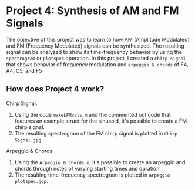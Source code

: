 # Project 4: Synthesis of AM and FM Signals 

The objective of this project was to learn to how AM (Amplitude Modulated) and FM (Frequency Modulated) signals can be synthesized. 
The resulting signal can be analyzed to show its time-frequency behavior by using the `spectrogram` or `plotspec` operation. In this project, I created a `chirp signal` that shows behavior of frequency modulation and `arpeggio & chords` of F4, A4, C5, and F5

## How does Project 4 work? 

Chirp Signal: 
  1. Using the code `makeLFMvals.m` and the commented out code that features an example struct for the sinusoid, it's possible to create a FM chirp signal. 
  2. The resulting spectrogram of the FM chirp signal is plotted in `Chirp Signal.jpg`. 

Arpeggio & Chords: 
  1. Using the `Arpeggio & Chords.m`, it's possible to create an arpeggio and chords through notes of varying starting times and duration. 
  2. The resulting time-frequency spectrogram is plotted in `Arpeggio plotspec.jgp`.
